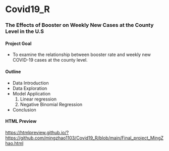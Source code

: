 # Covid19_R

### The Effects of Booster on Weekly New Cases at the County Level in the U.S


#### Project Goal 

- To examine the relationship between booster rate and weekly new COVID-19 cases at the county level.

#### Outline

- Data Introduction
- Data Exploration
- Model Application
  1. Linear regression
  2. Negative Binomial Regression
- Conclusion  

#### HTML Preview

https://htmlpreview.github.io/?https://github.com/mingzhao1103/Covid19_R/blob/main/Final_project_MingZhao.html


